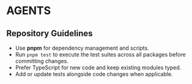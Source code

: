 # AGENTS

## Repository Guidelines

- Use **pnpm** for dependency management and scripts.
- Run `pnpm test` to execute the test suites across all packages before committing changes.
- Prefer TypeScript for new code and keep existing modules typed.
- Add or update tests alongside code changes when applicable.

